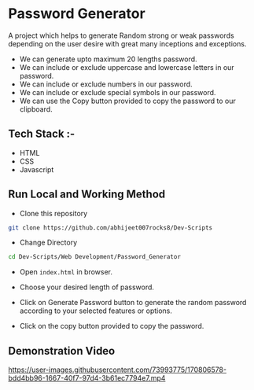 # Password Generator

A project which helps to generate Random strong or weak passwords depending on the user desire with great many inceptions and exceptions.
* We can generate upto maximum 20 lengths password.
* We can include or exclude uppercase and lowercase letters in our password.
* We can include or exclude numbers in our password.
* We can include or exclude special symbols in our password.
* We can use the Copy button provided to copy the password to our clipboard.

## Tech Stack :-

- HTML
- CSS
- Javascript

## Run Local and Working Method

* Clone this repository

```bash
git clone https://github.com/abhijeet007rocks8/Dev-Scripts
```

* Change Directory

```bash
cd Dev-Scripts/Web Development/Password_Generator
```

* Open `index.html` in browser.

* Choose your desired length of password.

* Click on Generate Password button to generate the random password according to your selected features or options.

* Click on the copy button provided to copy the password.

## Demonstration Video
https://user-images.githubusercontent.com/73993775/170806578-bdd4bb96-1667-40f7-97d4-3b61ec7794e7.mp4
